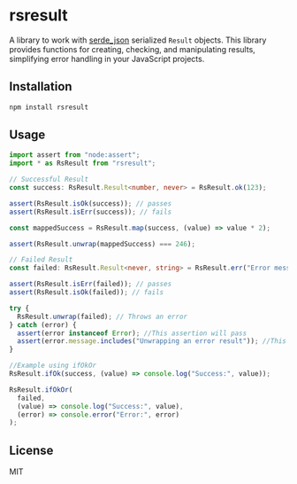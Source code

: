 # rsresult

A library to work with [serde_json](https://github.com/serde-rs/json) serialized `Result` objects. This library provides functions for creating, checking, and manipulating results, simplifying error handling in your JavaScript projects.

## Installation

```bash
npm install rsresult
```

## Usage

```typescript
import assert from "node:assert";
import * as RsResult from "rsresult";

// Successful Result
const success: RsResult.Result<number, never> = RsResult.ok(123);

assert(RsResult.isOk(success)); // passes
assert(RsResult.isErr(success)); // fails

const mappedSuccess = RsResult.map(success, (value) => value * 2);

assert(RsResult.unwrap(mappedSuccess) === 246);

// Failed Result
const failed: RsResult.Result<never, string> = RsResult.err("Error message");

assert(RsResult.isErr(failed)); // passes
assert(RsResult.isOk(failed)); // fails

try {
  RsResult.unwrap(failed); // Throws an error
} catch (error) {
  assert(error instanceof Error); //This assertion will pass
  assert(error.message.includes("Unwrapping an error result")); //This assertion will pass
}

//Example using ifOkOr
RsResult.ifOk(success, (value) => console.log("Success:", value));

RsResult.ifOkOr(
  failed,
  (value) => console.log("Success:", value),
  (error) => console.error("Error:", error)
);
```

## License

MIT
